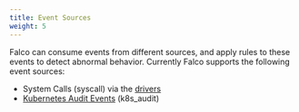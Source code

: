 ```yaml
---
title: Event Sources
weight: 5
---
```


Falco can consume events from different sources, and apply rules to these events to detect abnormal behavior. Currently Falco supports the following event sources:

* System Calls (syscall) via the [drivers](./drivers)
* [Kubernetes Audit Events](./kubernetes-audit) (k8s_audit)

